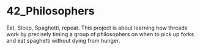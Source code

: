 # 42_Philosophers
Eat, Sleep, Spaghetti, repeat. This project is about learning how threads work by precisely timing a group of philosophers on when to pick up forks and eat spaghetti without dying from hunger.
